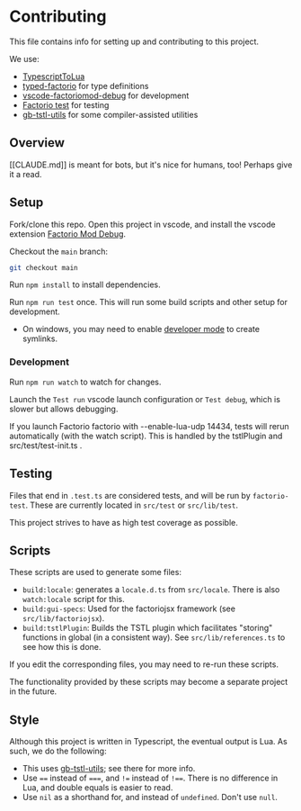 # Contributing

This file contains info for setting up and contributing to this project.

We use:

- [TypescriptToLua](https://github.com/TypeScriptToLua/TypeScriptToLua)
- [typed-factorio](https://github.com/GlassBricks/typed-factorio) for type definitions
- [vscode-factoriomod-debug](https://github.com/justarandomgeek/vscode-factoriomod-debug) for development
- [Factorio test](https://github.com/GlassBricks/FactorioTest) for testing
- [gb-tstl-utils](https://github.com/GlassBricks/TstlUtils) for some compiler-assisted utilities

## Overview
[[CLAUDE.md]] is meant for bots, but it's nice for humans, too! Perhaps give it a read.

## Setup

Fork/clone this repo.
Open this project in vscode, and install the vscode extension [Factorio Mod Debug](https://marketplace.visualstudio.com/items?itemName=justarandomgeek.factoriomod-debug).

Checkout the `main` branch:

```sh
git checkout main
```

Run `npm install` to install dependencies.

Run `npm run test` once. This will run some build scripts and other setup for development.

- On windows, you may need to enable [developer mode](https://learn.microsoft.com/en-us/windows/apps/get-started/enable-your-device-for-development) to create symlinks.

### Development

Run `npm run watch` to watch for changes.

Launch the `Test run` vscode launch configuration or `Test debug`, which is slower but allows debugging.

If you launch Factorio factorio with --enable-lua-udp 14434, tests will rerun automatically (with the watch script).
This is handled by the tstlPlugin and src/test/test-init.ts .

## Testing

Files that end in `.test.ts` are considered tests, and will be run by `factorio-test`.
These are currently located in `src/test` or `src/lib/test`.

This project strives to have as high test coverage as possible.

## Scripts

These scripts are used to generate some files:

- `build:locale`: generates a `locale.d.ts` from `src/locale`. There is also `watch:locale` script for this.
- `build:gui-specs`: Used for the factoriojsx framework (see `src/lib/factoriojsx`).
- `build:tstlPlugin`: Builds the TSTL plugin which facilitates "storing" functions in global (in a consistent way). See `src/lib/references.ts` to see how this is done.

If you edit the corresponding files, you may need to re-run these scripts.

The functionality provided by these scripts may become a separate project in the future.

## Style

Although this project is written in Typescript, the eventual output is Lua. As such, we do the following:

- This uses [gb-tstl-utils](https://github.com/GlassBricks/TstlUtils); see there for more info.
- Use `==` instead of `===`, and `!=` instead of `!==`. There is no difference in Lua, and double equals is easier to read.
- Use `nil` as a shorthand for, and instead of `undefined`. Don't use `null`.

